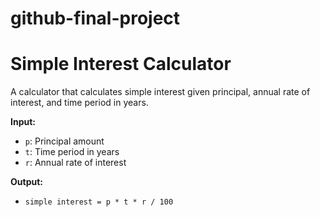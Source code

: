 # github-final-project
# Simple Interest Calculator

A calculator that calculates simple interest given principal, annual rate of interest, and time period in years.

**Input:**
- `p`: Principal amount
- `t`: Time period in years
- `r`: Annual rate of interest

**Output:**
- `simple interest = p * t * r / 100`
